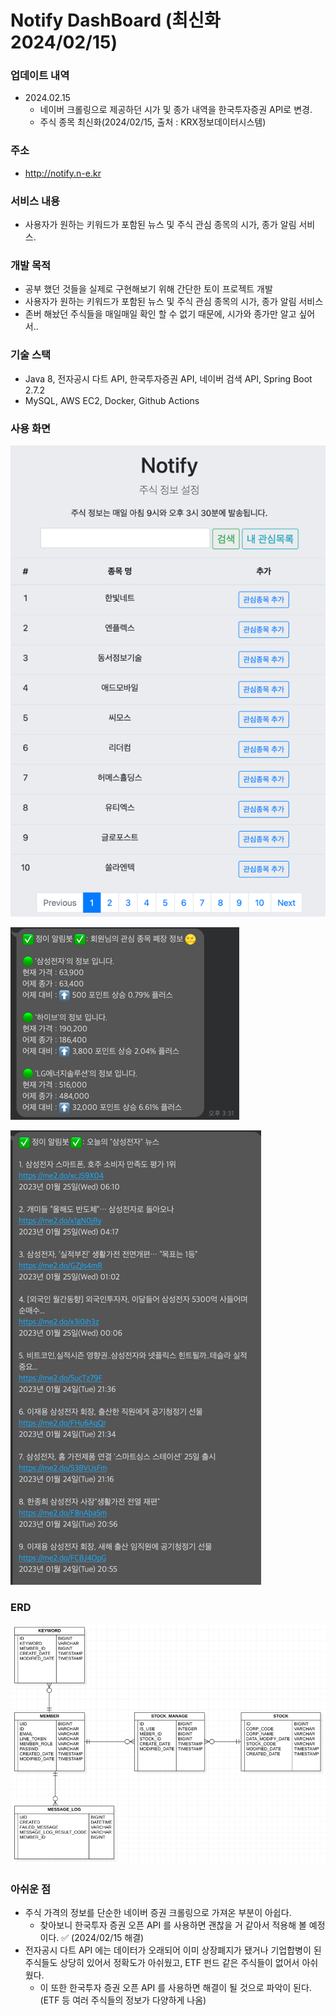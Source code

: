 # Notify DashBoard (최신화 2024/02/15)

### 업데이트 내역
- 2024.02.15
  - 네이버 크롤링으로 제공하던 시가 및 종가 내역을 한국투자증권 API로 변경.
  - 주식 종목 최신화(2024/02/15, 출처 : KRX정보데이터시스템)

### 주소
- http://notify.n-e.kr

### 서비스 내용
- 사용자가 원하는 키워드가 포함된 뉴스 및 주식 관심 종목의 시가, 종가 알림 서비스.

### 개발 목적
- 공부 했던 것들을 실제로 구현해보기 위해 간단한 토이 프로젝트 개발
- 사용자가 원하는 키워드가 포함된 뉴스 및 주식 관심 종목의 시가, 종가 알림 서비스
- 존버 해놨던 주식들을 매일매일 확인 할 수 없기 때문에, 시가와 종가만 알고 싶어서..

### 기술 스택
- Java 8, 전자공시 다트 API, 한국투자증권 API, 네이버 검색 API, Spring Boot 2.7.2
- MySQL, AWS EC2, Docker, Github Actions

### 사용 화면
![img.png](img.png)

![img_1.png](img_1.png)

![img_2.png](img_2.png)

### ERD

![img_3.png](img_3.png)

### 아쉬운 점
- 주식 가격의 정보를 단순한 네이버 증권 크롤링으로 가져온 부분이 아쉽다.
  - 찾아보니 한국투자 증권 오픈 API 를 사용하면 괜찮을 거 같아서 적용해 볼 예정이다. ✅ (2024/02/15 해결)
- 전자공시 다트 API 에는 데이터가 오래되어 이미 상장폐지가 됐거나 기업합병이 된 주식들도 상당히 있어서 정확도가 아쉬웠고, ETF 펀드 같은 주식들이 없어서 아쉬웠다.
  - 이 또한 한국투자 증권 오픈 API 를 사용하면 해결이 될 것으로 파악이 된다. (ETF 등 여러 주식들의 정보가 다양하게 나옴)
